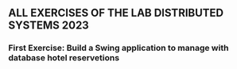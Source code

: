 ## ALL EXERCISES OF THE LAB  DISTRIBUTED SYSTEMS 2023

### First Exercise: Build a Swing application to manage with database hotel reservetions
